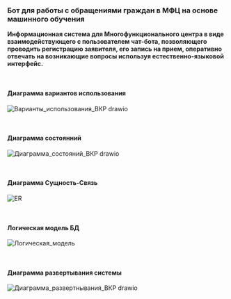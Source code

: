 ### Бот для работы с обращениями граждан в МФЦ на основе машинного обучения


**Информационная система для Многофункционального центра в виде взаимодействующего с пользователем чат-бота, позволяющего проводить регистрацию заявителя, его запись на прием, оперативно отвечать на возникающие вопросы используя естественно-языковой интерфейс.**



<br/>

#### Диаграмма вариантов использования
![Варианты_использования_ВКР drawio](https://user-images.githubusercontent.com/55694272/217096161-1271a6d5-7fea-45a8-9c69-713dc96fc54e.png)

<br/>

#### Диаграмма состоянний
![Диаграмма_состояний_ВКР drawio](https://user-images.githubusercontent.com/55694272/217096183-d76ce096-78bf-420b-b19a-af16340866be.png)

<br/>

#### Диаграмма Сущность-Связь
![ER](https://user-images.githubusercontent.com/55694272/217096213-da8297c9-439b-4df0-a97b-0d0c03e8fb70.png)

<br/>

#### Логическая модель БД
![Логическая_модель](https://user-images.githubusercontent.com/55694272/217096225-2c577d97-50e6-4750-8b0b-b5b9bec4e30b.png)

<br/>

#### Диаграмма развертывания системы
![Диаграмма_развертнывания_ВКР drawio](https://user-images.githubusercontent.com/55694272/217096262-5478ea13-f670-4db2-9b8d-90356a8d119c.png)

